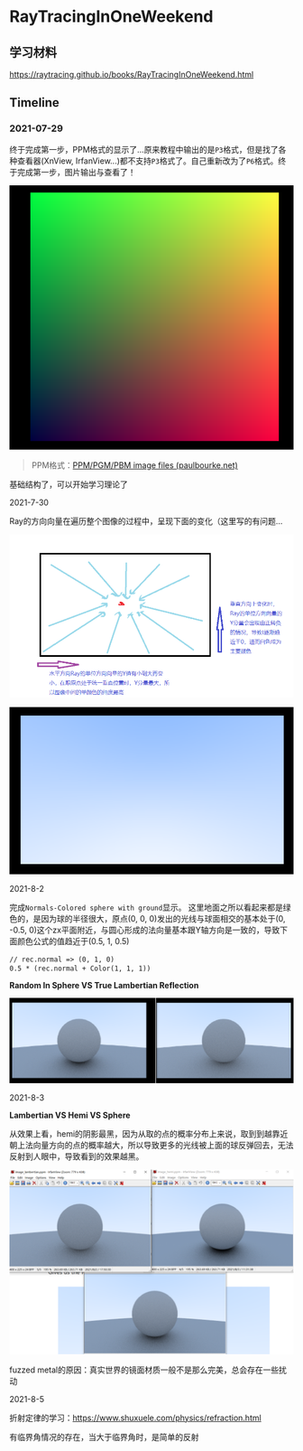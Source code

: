 # RayTracingInOneWeekend

## 学习材料

https://raytracing.github.io/books/RayTracingInOneWeekend.html

## Timeline

### 2021-07-29

终于完成第一步，PPM格式的显示了...原来教程中输出的是`P3`格式，但是找了各种查看器(XnView, IrfanView...)都不支持`P3`格式了。自己重新改为了`P6`格式。终于完成第一步，图片输出与查看了！

![ppm-p6.png](./attachments/ppm-p6.png)

> PPM格式：[PPM/PGM/PBM image files (paulbourke.net)](http://paulbourke.net/dataformats/ppm/)



基础结构了，可以开始学习理论了



2021-7-30

Ray的方向向量在遍历整个图像的过程中，呈现下面的变化（这里写的有问题...

![ray-vary.png](./attachments/ray-vary.png)



![blue_white_gradient.png](./attachments/blue_white_gradient.png)

2021-8-2

完成`Normals-Colored sphere with ground`显示。 这里地面之所以看起来都是绿色的，是因为球的半径很大，原点(0,  0, 0)发出的光线与球面相交的基本处于(0, -0.5, 0)这个zx平面附近，与圆心形成的法向量基本跟Y轴方向是一致的，导致下面颜色公式的值趋近于(0.5, 1, 0.5)

```
// rec.normal => (0, 1, 0)
0.5 * (rec.normal + Color(1, 1, 1))
```

**Random In Sphere VS True Lambertian Reflection**

![true_lambertian_vs_random_sphere.png](./attachments/true_lambertian_vs_random_sphere.png)



2021-8-3

**Lambertian VS Hemi VS Sphere**

从效果上看，hemi的阴影最黑，因为从取的点的概率分布上来说，取到到越靠近朝上法向量方向的点的概率越大，所以导致更多的光线被上面的球反弹回去，无法反射到人眼中，导致看到的效果越黑。

![lambertian_hemi_sphere.png](./attachments/lambertian_hemi_sphere.png)

fuzzed metal的原因：真实世界的镜面材质一般不是那么完美，总会存在一些扰动



2021-8-5



折射定律的学习：https://www.shuxuele.com/physics/refraction.html

有临界角情况的存在，当大于临界角时，是简单的反射